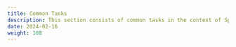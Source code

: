 ```yaml
---
title: Common Tasks
description: This section consists of common tasks in the context of Spin Operator
date: 2024-02-16
weight: 100
---
```


